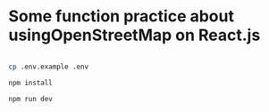 # Some function practice about usingOpenStreetMap on React.js



```bash

cp .env.example .env

npm install

npm run dev
```

